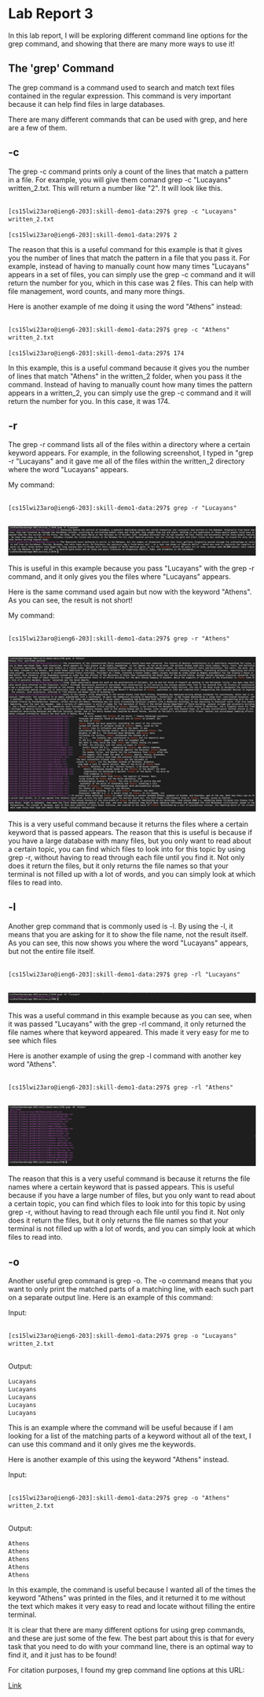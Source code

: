 # Lab Report 3  

In this lab report, I will be exploring different command line options for the grep command, and showing that there are many more ways to use it!  
  
## The 'grep' Command   

The grep command is a command used to search and match text files contained in the regular expression. This command is very important because it can help find files in large databases. 
  
 There are many different commands that can be used with grep, and here are a few of them. 
   
## -c
  
The grep -c command prints only a count of the lines that match a pattern in a file. For example, you will give them comand grep -c "Lucayans" written_2.txt. This will return a number like "2". It will look like this.   

```

[cs15lwi23aro@ieng6-203]:skill-demo1-data:297$ grep -c "Lucayans" written_2.txt
     
[cs15lwi23aro@ieng6-203]:skill-demo1-data:297$ 2
```          
The reason that this is a useful command for this example is that it gives you the number of lines that match the pattern in a file that you pass it. For example, instead of having to manually count how many times "Lucayans" appears in a set of files, you can simply use the grep -c command and it will return the number for you, which in this case was 2 files. This can help with file management, word counts, and many more things. 

Here is another example of me doing it using the word "Athens" instead:


```

[cs15lwi23aro@ieng6-203]:skill-demo1-data:297$ grep -c "Athens" written_2.txt
     
[cs15lwi23aro@ieng6-203]:skill-demo1-data:297$ 174
```        

In this example, this is a useful command because it gives you the number of lines that match "Athens" in the written_2 folder, when you pass it the command. Instead of having to manually count how many times the pattern appears in a written_2, you can simply use the grep -c command and it will return the number for you. In this case, it was 174. 

    
## -r  

The grep -r command lists all of the files within a directory where a certain keyword appears. For example, in the following screenshot, I typed in "grep -r "Lucayans" and it gave me all of the files within the written_2 directory where the word "Lucayans" appears. 
  
My command:  

```

[cs15lwi23aro@ieng6-203]:skill-demo1-data:297$ grep -r "Lucayans" 
     
```      

![Image](-r1.jpeg)    
  
This is useful in this example because you pass "Lucayans" with the grep -r command, and it only gives you the files where "Lucayans" appears.   


Here is the same command used again but now with the keyword "Athens". As you can see, the result is not short!      
  
My command:  

```

[cs15lwi23aro@ieng6-203]:skill-demo1-data:297$ grep -r "Athens" 
     
```     

![Image](athenslong.jpeg)   

This is a very useful command because it returns the files where a certain keyword that is passed appears. The reason that this is useful is because if you have a large database with many files, but you only want to read about a certain topic, you can find which files to look into for this topic by using grep -r, without having to read through each file until you find it. Not only does it return the files, but it only returns the file names so that your terminal is not filled up with a lot of words, and you can simply look at which files to read into. 


  
## -l
Another grep command that is commonly used is -l. By using the -l, it means that you are asking for it to show the file name, not the result itself. As you can see, this now shows you where the word "Lucayans" appears, but not the entire file itself.    

```

[cs15lwi23aro@ieng6-203]:skill-demo1-data:297$ grep -rl "Lucayans" 
     
```     

![Image](-r2.jpeg)    

This was a useful command in this example because as you can see, when it was passed "Lucayans" with the grep -rl command, it only returned the file names where that keyword appeared. This made it very easy for me to see which files 

Here is another example of using the grep -l command with another key word "Athens".    

```

[cs15lwi23aro@ieng6-203]:skill-demo1-data:297$ grep -rl "Athens" 
     
```   

![Image](athens.jpeg)     

The reason that this is a very useful command is because it returns the file names where a certain keyword that is passed appears. This is useful because if you have a large number of files, but you only want to read about a certain topic, you can find which files to look into for this topic by using grep -r, without having to read through each file until you find it. Not only does it return the files, but it only returns the file names so that your terminal is not filled up with a lot of words, and you can simply look at which files to read into. 

## -o  

Another useful grep command is grep -o. The -o command means that you want to only print the matched parts of a matching line,
 with each such part on a separate output line. Here is an example of this command:  
 
 Input:  
 
 
 ```

[cs15lwi23aro@ieng6-203]:skill-demo1-data:297$ grep -o "Lucayans" written_2.txt
     
```     
Output:   
 ```
Lucayans
Lucayans
Lucayans
Lucayans
Lucayans

```         

This is an example where the command will be useful because if I am looking for a list of the matching parts of a keyword without all of the text, I can use this command and it only gives me the keywords. 

Here is another example of this using the keyword "Athens" instead.   

Input:  
 
 
 ```

[cs15lwi23aro@ieng6-203]:skill-demo1-data:297$ grep -o "Athens" written_2.txt
     
```     
Output:   
 ```
Athens
Athens
Athens
Athens
Athens

```         

In this example, the command is useful because I wanted all of the times the keyword "Athens" was printed in the files, and it returned it to me without the text which makes it very easy to read and locate without filling the entire terminal. 
  
It is clear that there are many different options for using grep commands, and these are just some of the few. The best part about this is that for every task that you need to do with your command line, there is an optimal way to find it, and it just has to be found!

  
For citation purposes, I found my grep command line options at this URL:   
  
[Link](https://www.geeksforgeeks.org/grep-command-in-unixlinux/)

